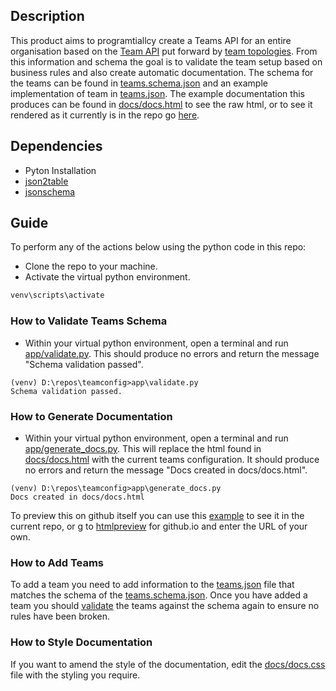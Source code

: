## Description

This product aims to programtiallcy create a Teams API for an entire organisation based on the [Team API](https://github.com/TeamTopologies/Team-API-template) put forward by [team topologies](https://teamtopologies.com/).
From this information and schema the goal is to validate the team setup based on business rules and also create automatic documentation.
The schema for the teams can be found in [teams.schema.json](/teams.schema.json) and an example implementation of team in [teams.json](/teams.json).
The example documentation this produces can be found in [docs/docs.html](docs/docs.html) to see the raw html, or to see it rendered as it currently is in the repo go [here](https://htmlpreview.github.io/?https://raw.githubusercontent.com/griff182uk/teamconfig/master/docs/docs.html).

## Dependencies

* Pyton Installation
* [json2table](https://pypi.org/project/json2table/)
* [jsonschema](https://pypi.org/project/jsonschema/)

## Guide

To perform any of the actions below using the python code in this repo:

* Clone the repo to your machine.
* Activate the virtual python environment.

```bash
venv\scripts\activate
```

### How to Validate Teams Schema

* Within your virtual python environment, open a terminal and run [app/validate.py](app/validate.py). This should produce no errors and return the message "Schema validation passed".

```
(venv) D:\repos\teamconfig>app\validate.py      
Schema validation passed.
```

### How to Generate Documentation

* Within your virtual python environment, open a terminal and run [app/generate_docs.py](app/generate_docs.py). This will replace the html found in [docs/docs.html](docs/docs.html) with the current teams configuration. It should produce no errors and return the message "Docs created in docs/docs.html".

```
(venv) D:\repos\teamconfig>app\generate_docs.py 
Docs created in docs/docs.html
```

To preview this on github itself you can use this [example](https://htmlpreview.github.io/?https://raw.githubusercontent.com/griff182uk/teamconfig/master/docs/docs.html) to see it in the current repo, or g to [htmlpreview](https://htmlpreview.github.io/) for github.io and enter the URL of your own.

### How to Add Teams

To add a team you need to add information to the [teams.json](/teams.json) file that matches the schema of the [teams.schema.json](/teams.schema.json).
Once you have added a team you should [validate](#how-to-validate-teams-schema) the teams against the schema again to ensure no rules have been broken.

### How to Style Documentation

If you want to amend the style of the documentation, edit the [docs/docs.css](docs/docs.css) file with the styling you require.
